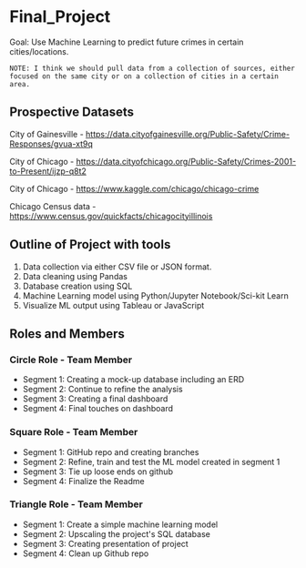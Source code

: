 # Final_Project
Goal: Use Machine Learning to predict future crimes in certain cities/locations.
  
    NOTE: I think we should pull data from a collection of sources, either focused on the same city or on a collection of cities in a certain area.

## Prospective Datasets
City of Gainesville - https://data.cityofgainesville.org/Public-Safety/Crime-Responses/gvua-xt9q

City of Chicago - https://data.cityofchicago.org/Public-Safety/Crimes-2001-to-Present/ijzp-q8t2

City of Chicago - https://www.kaggle.com/chicago/chicago-crime

Chicago Census data - https://www.census.gov/quickfacts/chicagocityillinois

## Outline of Project with tools

1. Data collection via either CSV file or JSON format.
2. Data cleaning using Pandas
3. Database creation using SQL
4. Machine Learning model using Python/Jupyter Notebook/Sci-kit Learn
5. Visualize ML output using Tableau or JavaScript

## Roles and Members
### Circle Role - Team Member

 -  Segment 1: Creating a mock-up database including an ERD
 -  Segment 2: Continue to refine the analysis
 -  Segment 3: Creating a final dashboard
 -  Segment 4: Final touches on dashboard

### Square Role - Team Member

 -  Segment 1: GitHub repo and creating branches
 -  Segment 2: Refine, train and test the ML model created in segment 1
 -  Segment 3: Tie up loose ends on github
 -  Segment 4: Finalize the Readme

### Triangle Role - Team Member

 -  Segment 1: Create a simple machine learning model
 -  Segment 2: Upscaling the project's SQL database
 -  Segment 3: Creating presentation of project
 -  Segment 4: Clean up Github repo


